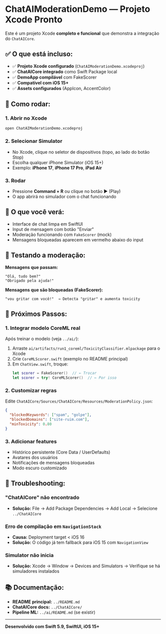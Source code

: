 # ChatAIModerationDemo — Projeto Xcode Pronto

Este é um projeto Xcode **completo e funcional** que demonstra a integração do `ChatAICore`.

## ✅ O que está incluso:

- ✅ **Projeto Xcode configurado** (`ChatAIModerationDemo.xcodeproj`)
- ✅ **ChatAICore integrado** como Swift Package local
- ✅ **DemoApp compilável** com FakeScorer
- ✅ **Compatível com iOS 15+**
- ✅ **Assets configurados** (AppIcon, AccentColor)

## 🚀 Como rodar:

### 1. Abrir no Xcode

```bash
open ChatAIModerationDemo.xcodeproj
```

### 2. Selecionar Simulator

- No Xcode, clique no seletor de dispositivos (topo, ao lado do botão Stop)
- Escolha qualquer iPhone Simulator (iOS 15+)
- Exemplo: **iPhone 17**, **iPhone 17 Pro**, **iPad Air**

### 3. Rodar

- Pressione **Command + R** ou clique no botão ▶️ (Play)
- O app abrirá no simulador com o chat funcionando

## 📱 O que você verá:

- Interface de chat limpa em SwiftUI
- Input de mensagem com botão "Enviar"
- Moderação funcionando com `FakeScorer` (mock)
- Mensagens bloqueadas aparecem em vermelho abaixo do input

## 🧪 Testando a moderação:

**Mensagens que passam:**
```
"Olá, tudo bem?"
"Obrigado pela ajuda!"
```

**Mensagens que são bloqueadas (FakeScorer):**
```
"vou gritar com você!"  → Detecta "gritar" e aumenta toxicity
```

## 🔧 Próximos Passos:

### 1. Integrar modelo CoreML real

Após treinar o modelo (veja `../ai/`):

1. Arraste `ai/artifacts/run1_coreml/ToxicityClassifier.mlpackage` para o Xcode
2. Crie `CoreMLScorer.swift` (exemplo no README principal)
3. Em `ChatView.swift`, troque:
   ```swift
   let scorer = FakeScorer()  // ← Trocar
   let scorer = try! CoreMLScorer()  // ← Por isso
   ```

### 2. Customizar regras

Edite `ChatAICore/Sources/ChatAICore/Resources/ModerationPolicy.json`:

```json
{
  "blockedKeywords": ["spam", "golpe"],
  "blockedDomains": ["site-ruim.com"],
  "minToxicity": 0.80
}
```

### 3. Adicionar features

- Histórico persistente (Core Data / UserDefaults)
- Avatares dos usuários
- Notificações de mensagens bloqueadas
- Modo escuro customizado

## 🐛 Troubleshooting:

### "ChatAICore" não encontrado
- **Solução:** File → Add Package Dependencies → Add Local → Selecione `../ChatAICore`

### Erro de compilação em `NavigationStack`
- **Causa:** Deployment target < iOS 16
- **Solução:** O código já tem fallback para iOS 15 com `NavigationView`

### Simulator não inicia
- **Solução:** Xcode → Window → Devices and Simulators → Verifique se há simuladores instalados

## 📚 Documentação:

- **README principal:** `../README.md`
- **ChatAICore docs:** `../ChatAICore/`
- **Pipeline ML:** `../ai/README.md` (se existir)

---

**Desenvolvido com Swift 5.9, SwiftUI, iOS 15+**
